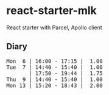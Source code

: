 # react-starter-mlk

React starter with Parcel, Apollo client

## Diary

<pre>
Mon  6 | 16:00 - 17:15 |  1.00
Tue  7 | 14:40 - 15:40 |  1.00
       | 17:50 - 19:44 |  1.75  
Thu  9 | 14:40 - 15:40 |  1.00
Mon 13 | 15:20 - 18:43 |  2.00 
</pre>
